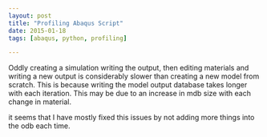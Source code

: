 ```yaml
---
layout: post
title: "Profiling Abaqus Script"
date: 2015-01-18
tags: [abaqus, python, profiling]

---
```


Oddly creating a simulation writing the output, then editing materials and writing a new output is considerably slower than creating a new model from scratch. This is because writing the model output database takes longer with each iteration. This may be due to an increase in mdb size with each change in material.

it seems that I have mostly fixed this issues by not adding more things into the odb each time.

